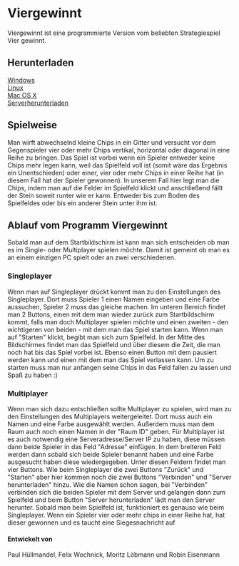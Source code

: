 # Viergewinnt
Viergewinnt ist eine programmierte Version vom beliebten Strategiespiel Vier gewinnt.
## Herunterladen
[Windows](https://github.com/Hobb8s/viergewinnt)  
[Linux](https://github.com/Hobb8s/viergewinnt)  
[Mac OS X](https://github.com/Hobb8s/viergewinnt)  
[Serverherunterladen](https://github.com/Hobb8s/viergewinnt)
## Spielweise
Man wirft abwechselnd kleine Chips in ein Gitter und versucht vor dem Gegenspieler vier oder mehr Chips vertikal, horizontal oder diagonal in eine Reihe zu bringen.
Das Spiel ist vorbei wenn ein Spieler entweder keine Chips mehr legen kann, weil das Spielfeld voll ist (somit wäre das Ergebnis ein Unentschieden) oder einer, vier oder mehr Chips in einer Reihe hat (in diesem Fall hat der Spieler gewonnen).
In unserem Fall hier legt man die Chips, indem man auf die Felder im Spielfeld klickt und anschließend fällt der Stein soweit runter wie er kann.
Entweder bis zum Boden des Spielfeldes oder bis ein anderer Stein unter ihm ist.
## Ablauf vom Programm Viergewinnt
Sobald man auf dem Startbildschirm ist kann man sich entscheiden ob man es im Single- oder Multiplayer spielen möchte. Damit ist gemeint ob man es an einem einzigen PC spielt oder an zwei verschiedenen. 
### Singleplayer
Wenn man auf Singleplayer drückt kommt man zu den Einstellungen des Singleplayer. Dort muss Spieler 1 einen Namen eingeben und eine Farbe aussuchen, Spieler 2 muss das gleiche machen.
Im unteren Bereich findet man 2 Buttons, einen mit dem man wieder zurück zum Startbildschirm kommt, falls man doch Multiplayer spielen möchte und einen zweiten - den wichtigeren von beiden - mit dem man das Spiel starten kann.
Wenn man auf "Starten" klickt, begibt man sich zum Spielfeld.
In der Mitte des Bildschirmes findet man das Spielfeld und über diesem die Zeit, die man noch hat bis das Spiel vorbei ist. Ebenso einen Button mit dem pausiert werden kann und einen mit dem man das Spiel verlassen kann. 
Um zu starten muss man nur anfangen seine Chips in das Feld fallen zu lassen und Spaß zu haben :)
### Multiplayer
Wenn man sich dazu entschließen sollte Multiplayer zu spielen, wird man zu den Einstellungen des Multiplayers weitergeleitet.
Dort muss auch ein Namen und eine Farbe ausgewählt werden. Außerdem muss man dem Raum auch noch einen Namen in der "Raum ID" geben.
Für Multiplayer ist es auch notwendig eine Serveradresse/Server IP zu haben, diese müssen dann beide Spieler in das Feld "Adresse" einfügen.
In dem breiteren Feld werden dann sobald sich beide Spieler benannt haben und eine Farbe ausgesucht haben diese wiedergegeben.
Unter diesen Feldern findet man vier Buttons. Wie beim Singleplayer die zwei Buttons "Zurück" und "Starten" aber hier kommen noch die zwei Buttons "Verbinden" und "Server herunterladen" hinzu.
Wie die Namen schon sagen, bei "Verbinden" verbinden sich die beiden Spieler mit dem Server und gelangen dann zum Spielfeld und beim Button "Server herunterladen" lädt man den Server herunter.
Sobald man beim Spielfeld ist, funktioniert es genauso wie beim Singleplayer.
Wenn ein Spieler vier oder mehr chips in einer Reihe hat, hat dieser gewonnen und es taucht eine Siegesnachricht auf 
#### Entwickelt von
Paul Hüllmandel, Felix Wochnick, Moritz Löbmann und Robin Eisenmann